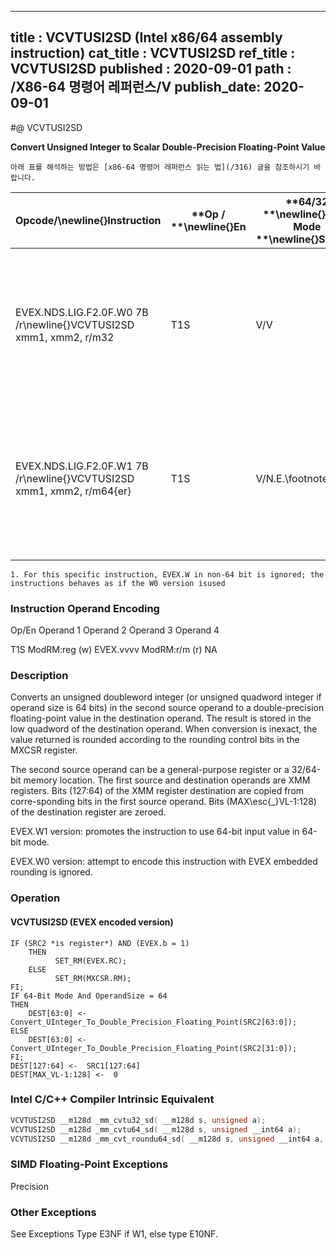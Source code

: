 ----------------------------
title : VCVTUSI2SD (Intel x86/64 assembly instruction)
cat_title : VCVTUSI2SD
ref_title : VCVTUSI2SD
published : 2020-09-01
path : /X86-64 명령어 레퍼런스/V
publish_date: 2020-09-01
----------------------------


#@ VCVTUSI2SD

**Convert Unsigned Integer to Scalar Double-Precision Floating-Point Value**

```lec-info
아래 표를 해석하는 방법은 [x86-64 명령어 레퍼런스 읽는 법](/316) 글을 참조하시기 바랍니다.
```

|**Opcode/**\newline{}**Instruction**|**Op / **\newline{}**En**|**64/32 **\newline{}**bit Mode **\newline{}**Support**|**CPUID **\newline{}**Feature **\newline{}**Flag**|**Description**|
|------------------------------------|-------------------------|------------------------------------------------------|--------------------------------------------------|---------------|
|EVEX.NDS.LIG.F2.0F.W0 7B /r\newline{}VCVTUSI2SD xmm1, xmm2, r/m32|T1S|V/V|AVX512F|Convert one unsigned doubleword integer from r/m32 to one double-precision floating-point value in xmm1.|
|EVEX.NDS.LIG.F2.0F.W1 7B /r\newline{}VCVTUSI2SD xmm1, xmm2, r/m64{er}|T1S|V/N.E.\footnote{1}|AVX512F|Convert one unsigned quadword integer from r/m64 to one double-precision floating-point value in xmm1.|
||||||

```note
1. For this specific instruction, EVEX.W in non-64 bit is ignored; the instructions behaves as if the W0 version isused
```
###                                                       Instruction Operand Encoding


Op/En Operand 1 Operand 2 Operand 3 Operand 4

 T1S ModRM:reg (w) EVEX.vvvv ModRM:r/m (r) NA

### Description


Converts an unsigned doubleword integer (or unsigned quadword integer if operand size is 64 bits) in the second source operand to a double-precision floating-point value in the destination operand. The result is stored in the low quadword of the destination operand. When conversion is inexact, the value returned is rounded according to the rounding control bits in the MXCSR register.

The second source operand can be a general-purpose register or a 32/64-bit memory location. The first source and destination operands are XMM registers. Bits (127:64) of the XMM register destination are copied from corre-sponding bits in the first source operand. Bits (MAX\esc{_}VL-1:128) of the destination register are zeroed.

EVEX.W1 version: promotes the instruction to use 64-bit input value in 64-bit mode.

EVEX.W0 version: attempt to encode this instruction with EVEX embedded rounding is ignored.


### Operation
#### VCVTUSI2SD (EVEX encoded version)
```info-verb
IF (SRC2 *is register*) AND (EVEX.b = 1) 
    THEN
          SET_RM(EVEX.RC);
    ELSE 
          SET_RM(MXCSR.RM);
FI;
IF 64-Bit Mode And OperandSize = 64
THEN
    DEST[63:0] <-  Convert_UInteger_To_Double_Precision_Floating_Point(SRC2[63:0]);
ELSE
    DEST[63:0] <-  Convert_UInteger_To_Double_Precision_Floating_Point(SRC2[31:0]);
FI;
DEST[127:64] <-  SRC1[127:64]
DEST[MAX_VL-1:128] <-  0
```

### Intel C/C++ Compiler Intrinsic Equivalent

```cpp
VCVTUSI2SD __m128d _mm_cvtu32_sd( __m128d s, unsigned a); 
VCVTUSI2SD __m128d _mm_cvtu64_sd( __m128d s, unsigned __int64 a);
VCVTUSI2SD __m128d _mm_cvt_roundu64_sd( __m128d s, unsigned __int64 a, int r);
```
### SIMD Floating-Point Exceptions


Precision

### Other Exceptions


See Exceptions Type E3NF if W1, else type E10NF.

